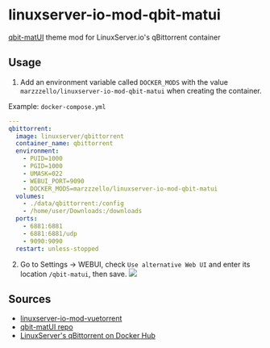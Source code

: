 # linuxserver-io-mod-qbit-matui

[qbit-matUI](https://github.com/bill-ahmed/qbit-matUI) theme mod for LinuxServer.io's qBittorrent container

## Usage

1. Add an environment variable called `DOCKER_MODS` with the value `marzzzello/linuxserver-io-mod-qbit-matui` when creating the container.

Example: `docker-compose.yml`

```yml
---
qbittorrent:
  image: linuxserver/qbittorrent
  container_name: qbittorrent
  environment:
    - PUID=1000
    - PGID=1000
    - UMASK=022
    - WEBUI_PORT=9090
    - DOCKER_MODS=marzzzello/linuxserver-io-mod-qbit-matui
  volumes:
    - ./data/qbittorrent:/config
    - /home/user/Downloads:/downloads
  ports:
    - 6881:6881
    - 6881:6881/udp
    - 9090:9090
  restart: unless-stopped
```

2. Go to Settings -> WEBUI, check `Use alternative Web UI` and enter its location `/qbit-matui`, then save.
   <img src="https://user-images.githubusercontent.com/15198431/168888606-e5c42f88-30e1-48f2-b43e-2ab98807df96.png" />

## Sources

- [linuxserver-io-mod-vuetorrent](https://github.com/arafatamim/linuxserver-io-mod-vuetorrent)
- [qbit-matUI repo](https://github.com/bill-ahmed/qbit-matUI)
- [LinuxServer's qBittorrent on Docker Hub](https://hub.docker.com/r/linuxserver/qbittorrent)

